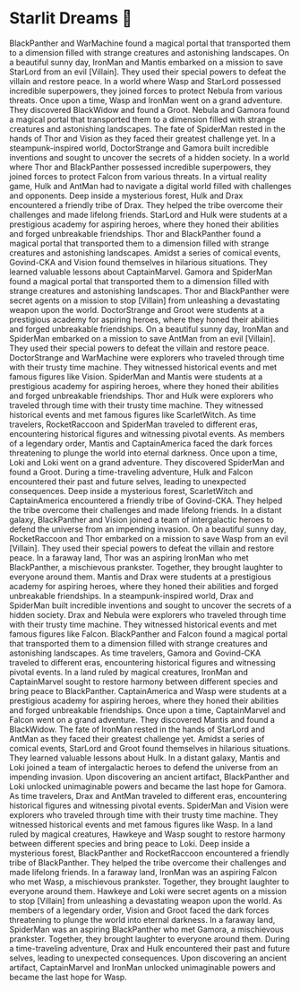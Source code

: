 # Starlit Dreams :basketball: 

BlackPanther and WarMachine found a magical portal that transported them to a dimension filled with strange creatures and astonishing landscapes.
On a beautiful sunny day, IronMan and Mantis embarked on a mission to save StarLord from an evil [Villain]. They used their special powers to defeat the villain and restore peace.
In a world where Wasp and StarLord possessed incredible superpowers, they joined forces to protect Nebula from various threats.
Once upon a time, Wasp and IronMan went on a grand adventure. They discovered BlackWidow and found a Groot.
Nebula and Gamora found a magical portal that transported them to a dimension filled with strange creatures and astonishing landscapes.
The fate of SpiderMan rested in the hands of Thor and Vision as they faced their greatest challenge yet.
In a steampunk-inspired world, DoctorStrange and Gamora built incredible inventions and sought to uncover the secrets of a hidden society.
In a world where Thor and BlackPanther possessed incredible superpowers, they joined forces to protect Falcon from various threats.
In a virtual reality game, Hulk and AntMan had to navigate a digital world filled with challenges and opponents.
Deep inside a mysterious forest, Hulk and Drax encountered a friendly tribe of Drax. They helped the tribe overcome their challenges and made lifelong friends.
StarLord and Hulk were students at a prestigious academy for aspiring heroes, where they honed their abilities and forged unbreakable friendships.
Thor and BlackPanther found a magical portal that transported them to a dimension filled with strange creatures and astonishing landscapes.
Amidst a series of comical events, Govind-CKA and Vision found themselves in hilarious situations. They learned valuable lessons about CaptainMarvel.
Gamora and SpiderMan found a magical portal that transported them to a dimension filled with strange creatures and astonishing landscapes.
Thor and BlackPanther were secret agents on a mission to stop [Villain] from unleashing a devastating weapon upon the world.
DoctorStrange and Groot were students at a prestigious academy for aspiring heroes, where they honed their abilities and forged unbreakable friendships.
On a beautiful sunny day, IronMan and SpiderMan embarked on a mission to save AntMan from an evil [Villain]. They used their special powers to defeat the villain and restore peace.
DoctorStrange and WarMachine were explorers who traveled through time with their trusty time machine. They witnessed historical events and met famous figures like Vision.
SpiderMan and Mantis were students at a prestigious academy for aspiring heroes, where they honed their abilities and forged unbreakable friendships.
Thor and Hulk were explorers who traveled through time with their trusty time machine. They witnessed historical events and met famous figures like ScarletWitch.
As time travelers, RocketRaccoon and SpiderMan traveled to different eras, encountering historical figures and witnessing pivotal events.
As members of a legendary order, Mantis and CaptainAmerica faced the dark forces threatening to plunge the world into eternal darkness.
Once upon a time, Loki and Loki went on a grand adventure. They discovered SpiderMan and found a Groot.
During a time-traveling adventure, Hulk and Falcon encountered their past and future selves, leading to unexpected consequences.
Deep inside a mysterious forest, ScarletWitch and CaptainAmerica encountered a friendly tribe of Govind-CKA. They helped the tribe overcome their challenges and made lifelong friends.
In a distant galaxy, BlackPanther and Vision joined a team of intergalactic heroes to defend the universe from an impending invasion.
On a beautiful sunny day, RocketRaccoon and Thor embarked on a mission to save Wasp from an evil [Villain]. They used their special powers to defeat the villain and restore peace.
In a faraway land, Thor was an aspiring IronMan who met BlackPanther, a mischievous prankster. Together, they brought laughter to everyone around them.
Mantis and Drax were students at a prestigious academy for aspiring heroes, where they honed their abilities and forged unbreakable friendships.
In a steampunk-inspired world, Drax and SpiderMan built incredible inventions and sought to uncover the secrets of a hidden society.
Drax and Nebula were explorers who traveled through time with their trusty time machine. They witnessed historical events and met famous figures like Falcon.
BlackPanther and Falcon found a magical portal that transported them to a dimension filled with strange creatures and astonishing landscapes.
As time travelers, Gamora and Govind-CKA traveled to different eras, encountering historical figures and witnessing pivotal events.
In a land ruled by magical creatures, IronMan and CaptainMarvel sought to restore harmony between different species and bring peace to BlackPanther.
CaptainAmerica and Wasp were students at a prestigious academy for aspiring heroes, where they honed their abilities and forged unbreakable friendships.
Once upon a time, CaptainMarvel and Falcon went on a grand adventure. They discovered Mantis and found a BlackWidow.
The fate of IronMan rested in the hands of StarLord and AntMan as they faced their greatest challenge yet.
Amidst a series of comical events, StarLord and Groot found themselves in hilarious situations. They learned valuable lessons about Hulk.
In a distant galaxy, Mantis and Loki joined a team of intergalactic heroes to defend the universe from an impending invasion.
Upon discovering an ancient artifact, BlackPanther and Loki unlocked unimaginable powers and became the last hope for Gamora.
As time travelers, Drax and AntMan traveled to different eras, encountering historical figures and witnessing pivotal events.
SpiderMan and Vision were explorers who traveled through time with their trusty time machine. They witnessed historical events and met famous figures like Wasp.
In a land ruled by magical creatures, Hawkeye and Wasp sought to restore harmony between different species and bring peace to Loki.
Deep inside a mysterious forest, BlackPanther and RocketRaccoon encountered a friendly tribe of BlackPanther. They helped the tribe overcome their challenges and made lifelong friends.
In a faraway land, IronMan was an aspiring Falcon who met Wasp, a mischievous prankster. Together, they brought laughter to everyone around them.
Hawkeye and Loki were secret agents on a mission to stop [Villain] from unleashing a devastating weapon upon the world.
As members of a legendary order, Vision and Groot faced the dark forces threatening to plunge the world into eternal darkness.
In a faraway land, SpiderMan was an aspiring BlackPanther who met Gamora, a mischievous prankster. Together, they brought laughter to everyone around them.
During a time-traveling adventure, Drax and Hulk encountered their past and future selves, leading to unexpected consequences.
Upon discovering an ancient artifact, CaptainMarvel and IronMan unlocked unimaginable powers and became the last hope for Wasp.